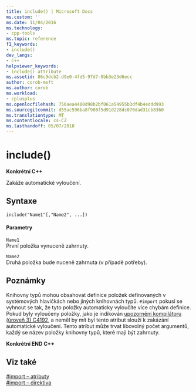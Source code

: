 ```yaml
---
title: include() | Microsoft Docs
ms.custom: ''
ms.date: 11/04/2016
ms.technology:
- cpp-tools
ms.topic: reference
f1_keywords:
- include()
dev_langs:
- C++
helpviewer_keywords:
- include() attribute
ms.assetid: 86c9dcb2-d9e0-4fd5-97d7-0bb3e23d6ecc
author: corob-msft
ms.author: corob
ms.workload:
- cplusplus
ms.openlocfilehash: 756aea4400d98b2bf061a54955b3df4b4eddd993
ms.sourcegitcommit: d55ac596ba8f908f5d91d228dc070dad31cb8360
ms.translationtype: MT
ms.contentlocale: cs-CZ
ms.lasthandoff: 05/07/2018
---
```

# <a name="include"></a>include()
**Konkrétní C++**  
  
 Zakáže automatické vyloučení.  
  
## <a name="syntax"></a>Syntaxe  
  
```  
include("Name1"[,"Name2", ...])  
```  
  
#### <a name="parameters"></a>Parametry  
 `Name1`  
 První položka vynuceně zahrnuty.  
  
 `Name2`  
 Druhá položka bude nuceně zahrnuta (v případě potřeby).  
  
## <a name="remarks"></a>Poznámky  
 Knihovny typů mohou obsahovat definice položek definovaných v systémových hlavičkách nebo jiných knihovnách typů. `#import` pokusí se vyhnout se tak, že tyto položky automaticky vyloučíte více chybám definice. Pokud byly vyloučeny položky, jako je indikován [upozornění kompilátoru (úroveň 3) C4192](../error-messages/compiler-warnings/compiler-warning-level-3-c4192.md), a neměl by mít byl tento atribut slouží k zakázání automatické vyloučení. Tento atribut může trvat libovolný počet argumentů, každý se název položky knihovny typů, které mají být zahrnuty.  
  
 **Konkrétní END C++**  
  
## <a name="see-also"></a>Viz také  
 [#import – atributy](../preprocessor/hash-import-attributes-cpp.md)   
 [#import – direktiva](../preprocessor/hash-import-directive-cpp.md)